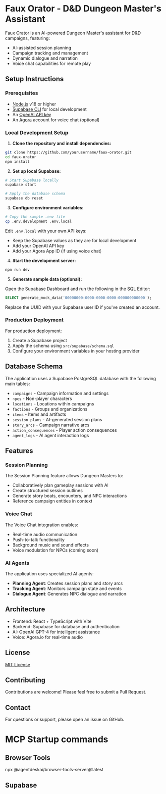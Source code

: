 # Faux Orator - D&D Dungeon Master's Assistant

Faux Orator is an AI-powered Dungeon Master's assistant for D&D campaigns, featuring:

- AI-assisted session planning
- Campaign tracking and management
- Dynamic dialogue and narration
- Voice chat capabilities for remote play

## Setup Instructions

### Prerequisites

- [Node.js](https://nodejs.org/) v18 or higher
- [Supabase CLI](https://supabase.com/docs/guides/cli) for local development
- An [OpenAI API key](https://platform.openai.com/account/api-keys)
- An [Agora](https://www.agora.io/) account for voice chat (optional)

### Local Development Setup

1. **Clone the repository and install dependencies:**

```bash
git clone https://github.com/yourusername/faux-orator.git
cd faux-orator
npm install
```

2. **Set up local Supabase:**

```bash
# Start Supabase locally
supabase start

# Apply the database schema
supabase db reset
```

3. **Configure environment variables:**

```bash
# Copy the sample .env file
cp .env.development .env.local
```

Edit `.env.local` with your own API keys:

- Keep the Supabase values as they are for local development
- Add your OpenAI API key
- Add your Agora App ID (if using voice chat)

4. **Start the development server:**

```bash
npm run dev
```

5. **Generate sample data (optional):**

Open the Supabase Dashboard and run the following in the SQL Editor:

```sql
SELECT generate_mock_data('00000000-0000-0000-0000-000000000000');
```

Replace the UUID with your Supabase user ID if you've created an account.

### Production Deployment

For production deployment:

1. Create a Supabase project
2. Apply the schema using `src/supabase/schema.sql`
3. Configure your environment variables in your hosting provider

## Database Schema

The application uses a Supabase PostgreSQL database with the following main tables:

- `campaigns` - Campaign information and settings
- `npcs` - Non-player characters
- `locations` - Locations within campaigns
- `factions` - Groups and organizations
- `items` - Items and artifacts
- `session_plans` - AI-generated session plans
- `story_arcs` - Campaign narrative arcs
- `action_consequences` - Player action consequences
- `agent_logs` - AI agent interaction logs

## Features

### Session Planning

The Session Planning feature allows Dungeon Masters to:

- Collaboratively plan gameplay sessions with AI
- Create structured session outlines
- Generate story beats, encounters, and NPC interactions
- Reference campaign entities in context

### Voice Chat

The Voice Chat integration enables:

- Real-time audio communication
- Push-to-talk functionality
- Background music and sound effects
- Voice modulation for NPCs (coming soon)

### AI Agents

The application uses specialized AI agents:

- **Planning Agent**: Creates session plans and story arcs
- **Tracking Agent**: Monitors campaign state and events
- **Dialogue Agent**: Generates NPC dialogue and narration

## Architecture

- Frontend: React + TypeScript with Vite
- Backend: Supabase for database and authentication
- AI: OpenAI GPT-4 for intelligent assistance
- Voice: Agora.io for real-time audio

## License

[MIT License](LICENSE.md)

## Contributing

Contributions are welcome! Please feel free to submit a Pull Request.

## Contact

For questions or support, please open an issue on GitHub.
# MCP Startup commands

## Browser Tools
npx @agentdeskai/browser-tools-server@latest
## Supabase
